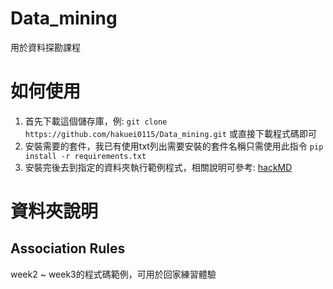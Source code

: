 # Data_mining

用於資料探勘課程

# 如何使用

1. 首先下載這個儲存庫，例: `git clone https://github.com/hakuei0115/Data_mining.git` 或直接下載程式碼即可
2. 安裝需要的套件，我已有使用txt列出需要安裝的套件名稱只需使用此指令 `pip install -r requirements.txt`
3. 安裝完後去到指定的資料夾執行範例程式，相關說明可參考: [hackMD](https://hackmd.io/@hakuei0115/BJzHlclp0)

# 資料夾說明

## Association Rules

week2 ~ week3的程式碼範例，可用於回家練習體驗